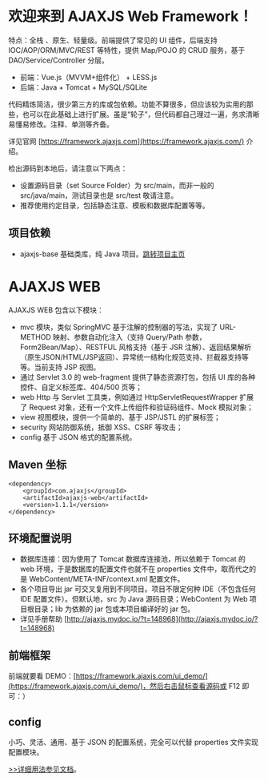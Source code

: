 欢迎来到 AJAXJS Web Framework！
=============
特点：全栈 、原生、轻量级。前端提供了常见的 UI 组件，后端支持 IOC/AOP/ORM/MVC/REST 等特性，提供 Map/POJO 的 CRUD 服务，基于 DAO/Service/Controller 分层。

- 前端：Vue.js（MVVM+组件化） + LESS.js
- 后端：Java + Tomcat + MySQL/SQLite

代码精炼简洁，很少第三方的库或包依赖。功能不算很多，但应该较为实用的那些，也可以在此基础上进行扩展。虽是“轮子”，但代码都自己理过一遍，务求清晰易懂易修改。注释、单测等齐备。

详见官网 [https://framework.ajaxjs.com](https://framework.ajaxjs.com/) 介绍。 





检出源码到本地后，请注意以下两点：
- 设置源码目录（set Source Folder）为 src/main，而非一般的 src/java/main，测试目录也是 src/test 敬请注意。
- 推荐使用约定目录，包括静态注意、模板和数据库配置等等。

项目依赖
--------------
- ajaxjs-base 基础类库，纯 Java 项目。[跳转项目主页](http://git.oschina.net/sp42_admin/ajaxjs-base)


AJAXJS WEB
=============
AJAXJS WEB 包含以下模块：

- mvc 模块，类似 SpringMVC 基于注解的控制器的写法，实现了 URL-METHOD 映射、参数自动化注入（支持 Query/Path 参数，Form2Bean/Map）、RESTFUL 风格支持（基于 JSR 注解）、返回结果解析（原生JSON/HTML/JSP返回）、异常统一结构化规范支持、拦截器支持等等。当前支持 JSP 视图。
- 通过 Servlet 3.0 的 web-fragment 提供了静态资源打包，包括 UI 库的各种控件、自定义标签库、404/500 页等；
- web Http 与 Servlet 工具类，例如通过 HttpServletRequestWrapper 扩展了 Request 对象，还有一个文件上传组件和验证码组件、Mock 模拟对象；
- view 视图模块，提供一个简单的、基于 JSP/JSTL 的扩展标签；
- security 网站防御系统，抵御 XSS、CSRF 等攻击；
- config 基于 JSON 格式的配置系统。

Maven 坐标
-----------

```
<dependency>
    <groupId>com.ajaxjs</groupId>
    <artifactId>ajaxjs-web</artifactId>
    <version>1.1.1</version>
</dependency>
```

环境配置说明
-------------
- 数据库连接：因为使用了 Tomcat 数据库连接池，所以依赖于 Tomcat 的 web 环境，于是数据库的配置文件也就不在 properties 文件中，取而代之的是 WebContent/META-INF/context.xml 配置文件。
- 各个项目导出 jar 可交叉复用到不同项目。项目不限定何种 IDE（不包含任何 IDE 配置文件）。但默认地，src 为 Java 源码目录；WebContent 为 Web 项目根目录；lib 为依赖的 jar 包或本项目编译好的 jar 包。
- 详见手册帮助 [http://ajaxjs.mydoc.io/?t=148968](http://ajaxjs.mydoc.io/?t=148968)

前端框架
-----------
前端就要看 DEMO：[https://framework.ajaxjs.com/ui_demo/](https://framework.ajaxjs.com/ui_demo/)，然后右击鼠标查看源码或 F12 即可：）


config
---------

小巧、灵活、通用、基于 JSON 的配置系统，完全可以代替 properties 文件实现配置模块。

[>>详细用法参见文档](http://ajaxjs.mydoc.io/?t=208700)。